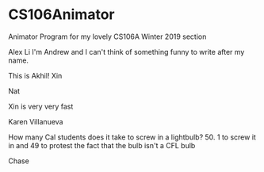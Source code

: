 # CS106Animator
Animator Program for my lovely CS106A Winter 2019 section

Alex Li
I'm Andrew and I can't think of something funny to write after my name.

This is Akhil!
Xin

Nat

Xin is very very fast

Karen Villanueva


How many Cal students does it take to screw in a lightbulb?
50. 1 to screw it in and 49 to protest the fact that the bulb isn't a CFL bulb

Chase




